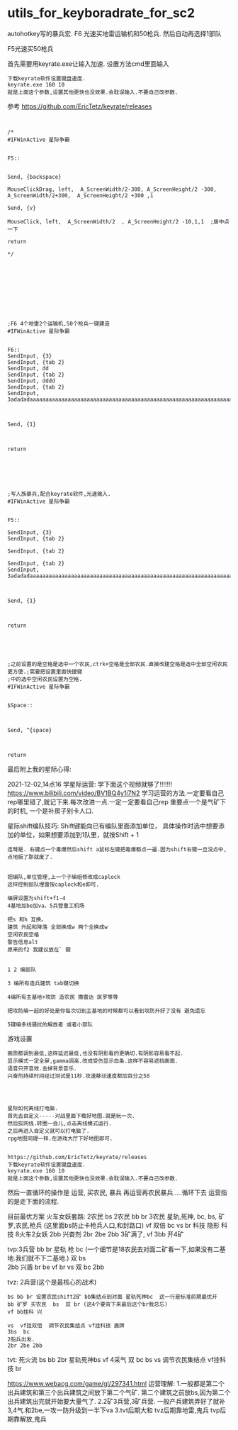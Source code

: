 # utils_for_keyboradrate_for_sc2

autohotkey写的暴兵宏.
 F6 光速买地雷运输机和50枪兵. 然后自动再选择1部队
 
 F5光速买50枪兵
 
 
 
 
 首先需要用keyrate.exe让输入加速. 
 设置方法cmd里面输入

	下载keyrate软件设置键盘速度.
	keyrate.exe 160 10
	就是上面这个参数,设置其他更快也没效果.会耽误输入.不要自己改参数.
 
 参考  	https://github.com/EricTetz/keyrate/releases
 
 
 
 
 ```


/*
#IFWinActive 星际争霸


F5::


Send, {backspace}

MouseClickDrag, left,  A_ScreenWidth/2-300, A_ScreenHeight/2 -300, A_ScreenWidth/2+300,  A_ScreenHeight/2 +300 ,1

Send, {v}

MouseClick, left,  A_ScreenWidth/2  , A_ScreenHeight/2 -10,1,1  ;居中点一下

return 

*/










;F6 4个地雷2个运输机,50个枪兵一键建造
#IFWinActive 星际争霸       


F6::
SendInput, {3}
SendInput, {tab 2}
SendInput, dd
SendInput, {tab 2}
SendInput, dddd
SendInput, {tab 2}
SendInput, 3adadadaaaaaaaaaaaaaaaaaaaaaaaaaaaaaaaaaaaaaaaaaaaaaaaaaaaaaaaaaaaaaaaaaaaaaaaaaaaaaaaaaaaaaaaaaaaaaaaaaaaaaaaaaaaaaaaaaaa



Send, {1}



return 






;写人族暴兵,配合keyrate软件,光速输入.
#IFWinActive 星际争霸       


F5::

SendInput, {3}
SendInput, {tab 2}

SendInput, {tab 2}

SendInput, {tab 2}
SendInput, 3adadadaaaaaaaaaaaaaaaaaaaaaaaaaaaaaaaaaaaaaaaaaaaaaaaaaaaaaaaaaaaaaaaaaaaaaaaaaaaaaaaaaaaaaaaaaaaaaaaaaaaaaaaaaaaaaaaaaaa



Send, {1}



return 





;之前设置的是空格是选中一个农民,ctrk+空格是全部农民.直接改建空格是选中全部空闲农民更方便.;需要把设置里面快捷键
;中的选中空闲农民设置为空格.
#IFWinActive 星际争霸       


$Space::



Send, ^{space}



return 

```


最后附上我的星际心得:










2021-12-02,14点16
学星际运营:
	学下面这个视频就够了!!!!!!!
	https://www.bilibili.com/video/BV1BQ4y1i7N2
	学习运营的方法.一定要看自己rep哪里错了,就记下来.每次改进一点.一定一定要看自己rep
	重要点一个是气矿下的时机, 一个是补房子别卡人口.


星际shift编队技巧:
	Shift键能向已有编队里面添加单位，
	具体操作时选中想要添加的单位，如果想要添加到1队里，就按Shift + 1

	连弩是. 右键点一个毒爆然后shift a鼠标左键把毒爆都点一遍.因为shift右键一旦没点中,
	点地板了那就废了.


	把编队,单位管理,上一个子编组修改成caplock
	这样控制部队埋雷按caplock和e即可.

	编屏设置为shift+f1-4
	4基地加be加va，5兵营重工机场
	
	把s 和h 互换。
	建筑 升起和降落 全部换成w 两个全换成w
	空闲农民空格
	警告信息alt
	原来的f2 我建议放在` 键
	
	
	1 2 编部队

	3 编所有造兵建筑 tab键切换

	4编所有主基地+攻防 造农民 撒雷达 匡罗等等

	把攻防编一起的好处是你每次切到主基地的时候都可以看到攻防升好了没有 避免遗忘

	5键编多线骚扰的解放者 或者小部队






游戏设置

	画质都调到最低,这样延迟最低,也没有阴影看的更确切.有阴影容易看不起.
	显示模式一定全屏,gamma调高.改成受伤显示血条.这样不容易遮挡画面.
	语音只开音效.去掉背景音乐.
	兴奋剂持续时间经过测试是11秒.攻速移动速度都加百分之50




	星际如何离线打电脑.
	首先去自定义-----对战里面下载好地图.就是玩一次.
	然后拔网线.转圈一会儿,点击离线模式运行.
	之后再进入自定义就可以打电脑了.
	rpg地图同理一样.在游戏大厅下好地图即可.
	
	
	https://github.com/EricTetz/keyrate/releases
	下载keyrate软件设置键盘速度.
	keyrate.exe 160 10
	就是上面这个参数,设置其他更快也没效果.会耽误输入.不要自己改参数.




然后一直循环的操作是
运营, 买农民, 暴兵 再运营再农民暴兵.....循环下去
运营指的是走下面的流程.

目前最优方案
火车女妖套路:
	2农民
	bs
	2农民
	bb br
	3农民 星轨,死神, bc,
	bs, 矿罗,农民,枪兵 (这里面bs防止卡枪兵人口,和封路口)
	vf 双倍 bc 
	vs br 科技 隐形 科技 
	8火车2女妖
	2bb  兴奋剂 2br 2be  2bb
	3矿满了, vf 3bb 开4矿


tvp:3兵营
	bb br 星轨 枪 bc (一个细节是18农民去对面二矿看一下,如果没有二基地.我们就不下二基地.)
	双 bs  
	2bb 兴盾 br be
	vf br
	vs 双 bc
	2bb

tvz: 2兵营(这个是最核心的战术)


	bs bb br 设置农民shift2矿 bb集结点到对面 星轨死神bc  这一行是标准前期最优开
	bb 矿罗 买农民  bs  双 br (这4个要背下来最后这个br我总忘)
	vf bb挂科 兴 
	
	vs  vf挂双倍  调节农民集结点 vf挂科技 盾牌
	3bs  bc 
	2船兵出发.
	2br 2be 2bb


tvt: 死火流
	bs bb 2br
	星轨死神bs
	vf 4采气 双 bc bs
	vs 调节农民集结点 vf挂科技 br

https://www.webacg.com/game/gl/297341.html
运营理解:
	1.一般都是第二个出兵建筑和第三个出兵建筑之间放下第二个气矿. 第二个建筑之前放bs,因为第二个出兵建筑出完就开始要大量气了.
	2.2矿3兵营,3矿兵营. 一般产兵建筑弄好了就补3,4气.和2be,一攻一防升级到一半下va
	3.tvt后期大和
	  tvz后期靠地雷,鬼兵
	  tvp后期靠解放,鬼兵




















 
 
 
 
 
 
 
 
 
 
 
 
 
 
 
 
 
 
 
 
 
 
 
 
 
